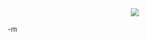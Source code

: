 <center><a href="http://www.cyborgname.com/"><img src="./images/cyborg.jpg"></a></center>
<br />-m
<br />